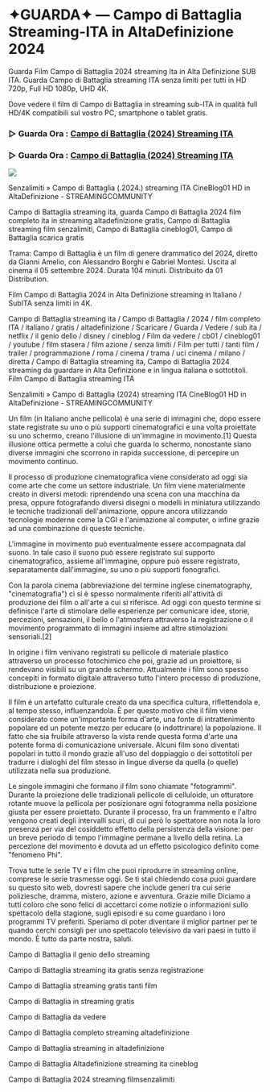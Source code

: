 # ✦GUARDA✦ — Campo di Battaglia Streaming-ITA in AltaDefinizione 2024

Guarda Film Campo di Battaglia 2024 streaming Ita in Alta Definizione SUB ITA. Guarda Campo di Battaglia streaming ITA senza limiti per tutti in HD 720p, Full HD 1080p, UHD 4K.

Dove vedere il film di Campo di Battaglia in streaming sub-ITA in qualità full HD/4K compatibili sul vostro PC, smartphone o tablet gratis.

### ▷ Guarda Ora : [Campo di Battaglia (2024) Streaming ITA](https://t.co/7hGOeVAHXt)

### ▷ Guarda Ora : [Campo di Battaglia (2024) Streaming ITA](https://t.co/7hGOeVAHXt)

<p dir="auto"><a href="https://t.co/7hGOeVAHXt" title="PLAYHD" rel="nofollow"><img src="https://i.imgur.com/jhNGoEt.gif" style="max-width: 100%;"></a></p>

Senzalimiti » Campo di Battaglia (.2024.) streaming ITA CineBlog01 HD in AltaDefinizione - STREAMINGCOMMUNITY

Campo di Battaglia streaming ita, guarda Campo di Battaglia 2024 film completo ita in streaming altadefinizione gratis, Campo di Battaglia streaming film senzalimiti, Campo di Battaglia cineblog01, Campo di Battaglia scarica gratis

Trama: Campo di Battaglia è un film di genere drammatico del 2024, diretto da Gianni Amelio, con Alessandro Borghi e Gabriel Montesi. Uscita al cinema il 05 settembre 2024. Durata 104 minuti. Distribuito da 01 Distribution.

Film Campo di Battaglia 2024 in Alta Definizione streaming in Italiano / SubITA senza limiti in 4K.

Campo di Battaglia streaming ita / Campo di Battaglia / 2024 / film completo ITA / italiano / gratis / altadefinizione / Scaricare / Guarda / Vedere / sub ita / netflix / il genio dello / disney / cineblog / Film da vedere / cb01 / cineblog01 / youtube / film stasera / film azione / senza limiti / Film per tutti / tanti film / trailer / programmazione / roma / cinema / trama / uci cinema / milano / diretta / Campo di Battaglia streaming ita, Campo di Battaglia 2024 streaming da guardare in Alta Definizione e in lingua italiana o sottotitoli. Film Campo di Battaglia streaming ITA

Senzalimiti » Campo di Battaglia (2024) streaming ITA CineBlog01 HD in AltaDefinizione - STREAMINGCOMMUNITY

Un film (in Italiano anche pellicola) è una serie di immagini che, dopo essere state registrate su uno o più supporti cinematografici e una volta proiettate su uno schermo, creano l'illusione di un'immagine in movimento.[1] Questa illusione ottica permette a colui che guarda lo schermo, nonostante siano diverse immagini che scorrono in rapida successione, di percepire un movimento continuo.

Il processo di produzione cinematografica viene considerato ad oggi sia come arte che come un settore industriale. Un film viene materialmente creato in diversi metodi: riprendendo una scena con una macchina da presa, oppure fotografando diversi disegni o modelli in miniatura utilizzando le tecniche tradizionali dell'animazione, oppure ancora utilizzando tecnologie moderne come la CGI e l'animazione al computer, o infine grazie ad una combinazione di queste tecniche.

L'immagine in movimento può eventualmente essere accompagnata dal suono. In tale caso il suono può essere registrato sul supporto cinematografico, assieme all'immagine, oppure può essere registrato, separatamente dall'immagine, su uno o più supporti fonografici.

Con la parola cinema (abbreviazione del termine inglese cinematography, "cinematografia") ci si è spesso normalmente riferiti all'attività di produzione dei film o all'arte a cui si riferisce. Ad oggi con questo termine si definisce l'arte di stimolare delle esperienze per comunicare idee, storie, percezioni, sensazioni, il bello o l'atmosfera attraverso la registrazione o il movimento programmato di immagini insieme ad altre stimolazioni sensoriali.[2]

In origine i film venivano registrati su pellicole di materiale plastico attraverso un processo fotochimico che poi, grazie ad un proiettore, si rendevano visibili su un grande schermo. Attualmente i film sono spesso concepiti in formato digitale attraverso tutto l'intero processo di produzione, distribuzione e proiezione.

Il film è un artefatto culturale creato da una specifica cultura, riflettendola e, al tempo stesso, influenzandola. È per questo motivo che il film viene considerato come un'importante forma d'arte, una fonte di intrattenimento popolare ed un potente mezzo per educare (o indottrinare) la popolazione. Il fatto che sia fruibile attraverso la vista rende questa forma d'arte una potente forma di comunicazione universale. Alcuni film sono diventati popolari in tutto il mondo grazie all'uso del doppiaggio o dei sottotitoli per tradurre i dialoghi del film stesso in lingue diverse da quella (o quelle) utilizzata nella sua produzione.

Le singole immagini che formano il film sono chiamate "fotogrammi". Durante la proiezione delle tradizionali pellicole di celluloide, un otturatore rotante muove la pellicola per posizionare ogni fotogramma nella posizione giusta per essere proiettato. Durante il processo, fra un frammento e l'altro vengono creati degli intervalli scuri, di cui però lo spettatore non nota la loro presenza per via del cosiddetto effetto della persistenza della visione: per un breve periodo di tempo l'immagine permane a livello della retina. La percezione del movimento è dovuta ad un effetto psicologico definito come "fenomeno Phi".

Trova tutte le serie TV e i film che puoi riprodurre in streaming online, comprese le serie trasmesse oggi. Se ti stai chiedendo cosa puoi guardare su questo sito web, dovresti sapere che include generi tra cui serie poliziesche, dramma, mistero, azione e avventura. Grazie mille Diciamo a tutti coloro che sono felici di accettarci come notizie o informazioni sullo spettacolo della stagione, sugli episodi e su come guardano i loro programmi TV preferiti. Speriamo di poter diventare il miglior partner per te quando cerchi consigli per uno spettacolo televisivo da vari paesi in tutto il mondo. È tutto da parte nostra, saluti. 

Campo di Battaglia il genio dello streaming

Campo di Battaglia streaming ita gratis senza registrazione

Campo di Battaglia streaming gratis tanti film

Campo di Battaglia in streaming gratis

Campo di Battaglia da vedere

Campo di Battaglia completo streaming altadefinizione

Campo di Battaglia streaming in altadefinizione

Campo di Battaglia Altadefinizione streaming ita cineblog

Campo di Battaglia 2024 streaming filmsenzalimiti

